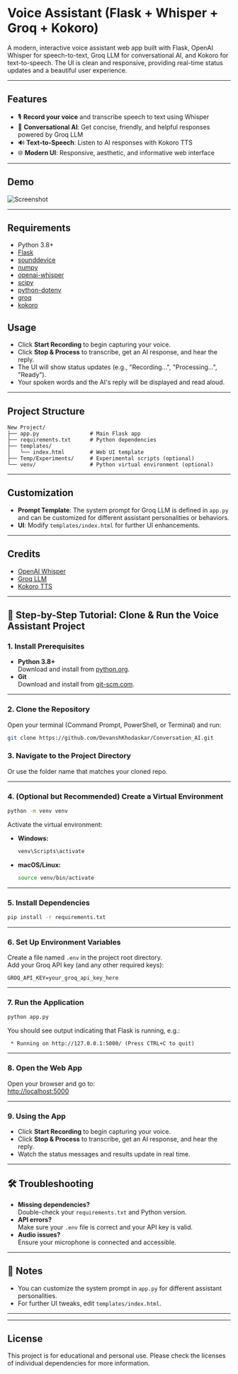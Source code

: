 # Voice Assistant (Flask + Whisper + Groq + Kokoro)

A modern, interactive voice assistant web app built with Flask, OpenAI Whisper for speech-to-text, Groq LLM for conversational AI, and Kokoro for text-to-speech. The UI is clean and responsive, providing real-time status updates and a beautiful user experience.

---

## Features
- 🎙 **Record your voice** and transcribe speech to text using Whisper
- 🤖 **Conversational AI**: Get concise, friendly, and helpful responses powered by Groq LLM
- 🔊 **Text-to-Speech**: Listen to AI responses with Kokoro TTS
- 🌐 **Modern UI**: Responsive, aesthetic, and informative web interface

---

## Demo
![Screenshot]() <!-- Add a screenshot if available -->

---

## Requirements
- Python 3.8+
- [Flask](https://flask.palletsprojects.com/)
- [sounddevice](https://python-sounddevice.readthedocs.io/)
- [numpy](https://numpy.org/)
- [openai-whisper](https://github.com/openai/whisper)
- [scipy](https://scipy.org/)
- [python-dotenv](https://pypi.org/project/python-dotenv/)
- [groq](https://pypi.org/project/groq/)
- [kokoro](https://github.com/your-kokoro-repo) <!-- Update with actual repo if public -->


## Usage
- Click **Start Recording** to begin capturing your voice.
- Click **Stop & Process** to transcribe, get an AI response, and hear the reply.
- The UI will show status updates (e.g., "Recording...", "Processing...", "Ready").
- Your spoken words and the AI's reply will be displayed and read aloud.

---

## Project Structure
```
New Project/
├── app.py                # Main Flask app
├── requirements.txt      # Python dependencies
├── templates/
│   └── index.html        # Web UI template
├── Temp/Experiments/     # Experimental scripts (optional)
└── venv/                 # Python virtual environment (optional)
```

---

## Customization
- **Prompt Template**: The system prompt for Groq LLM is defined in `app.py` and can be customized for different assistant personalities or behaviors.
- **UI**: Modify `templates/index.html` for further UI enhancements.

---

## Credits
- [OpenAI Whisper](https://github.com/openai/whisper)
- [Groq LLM](https://groq.com/)
- [Kokoro TTS](https://github.com/your-kokoro-repo) <!-- Update if public -->


---

## 🚀 Step-by-Step Tutorial: Clone & Run the Voice Assistant Project

### 1. **Install Prerequisites**
- **Python 3.8+**  
  Download and install from [python.org](https://www.python.org/downloads/).
- **Git**  
  Download and install from [git-scm.com](https://git-scm.com/downloads/).

---

### 2. **Clone the Repository**
Open your terminal (Command Prompt, PowerShell, or Terminal) and run:
```bash
git clone https://github.com/DevanshKhodaskar/Conversation_AI.git
```


### 3. **Navigate to the Project Directory**

Or use the folder name that matches your cloned repo.

---

### 4. **(Optional but Recommended) Create a Virtual Environment**
```bash
python -m venv venv
```
Activate the virtual environment:
- **Windows:**
  ```bash
  venv\Scripts\activate
  ```
- **macOS/Linux:**
  ```bash
  source venv/bin/activate
  ```

---

### 5. **Install Dependencies**
```bash
pip install -r requirements.txt
```

---

### 6. **Set Up Environment Variables**
Create a file named `.env` in the project root directory.  
Add your Groq API key (and any other required keys):
```
GROQ_API_KEY=your_groq_api_key_here
```

---

### 7. **Run the Application**
```bash
python app.py
```
You should see output indicating that Flask is running, e.g.:
```
 * Running on http://127.0.0.1:5000/ (Press CTRL+C to quit)
```

---

### 8. **Open the Web App**
Open your browser and go to:  
[http://localhost:5000](http://localhost:5000)

---

### 9. **Using the App**
- Click **Start Recording** to begin capturing your voice.
- Click **Stop & Process** to transcribe, get an AI response, and hear the reply.
- Watch the status messages and results update in real time.

---

## 🛠️ Troubleshooting
- **Missing dependencies?**  
  Double-check your `requirements.txt` and Python version.
- **API errors?**  
  Make sure your `.env` file is correct and your API key is valid.
- **Audio issues?**  
  Ensure your microphone is connected and accessible.

---

## 📝 Notes
- You can customize the system prompt in `app.py` for different assistant personalities.
- For further UI tweaks, edit `templates/index.html`.

---


---

## License
This project is for educational and personal use. Please check the licenses of individual dependencies for more information. 
